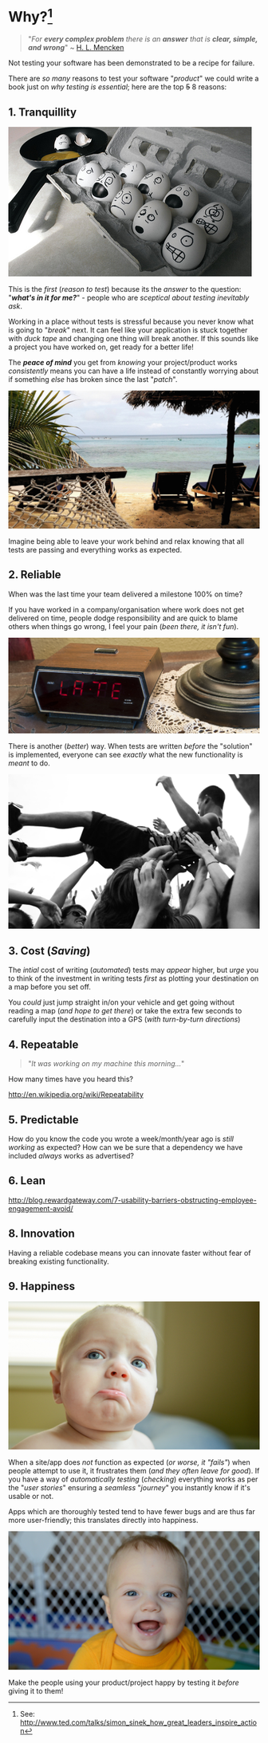 # Why?[^startwithwhy]

> "*For* ***every complex problem*** *there is an* ***answer*** *that is* ***clear, simple, and wrong***" ~ [H. L. Mencken](http://en.wikiquote.org/wiki/H._L._Mencken)

Not testing your software has been demonstrated to be a recipe for failure.

There are *so many* reasons to test your software "*product*" we could write a book just on *why testing is essential*; here are the top ~~5~~ 8 reasons:

## 1. Tranquillity

![Do you ever feel like your project/codebase is brittle?](images/00-eggs-frying-pan-stress.png)

This is the *first* (*reason to test*) because its the *answer* to the question:
"***what's in it for me?***" - people who are *sceptical about testing
inevitably ask*.  

Working in a place without tests is stressful because you never know what is going  to "*break*" next. It can feel like your application is stuck together with *duck tape* and changing one thing will break another. If this sounds like a project you have worked on, get ready for a better life!


The ***peace of mind*** you get from *knowing* your project/product works
*consistently* means you can have a life instead of constantly worrying
about if something *else* has broken since the last "*patch*".

![Would you prefer to feel relaxed about your code?](images/00-the-beach-view.jpg)

Imagine being able to leave your work behind and relax knowing
that all tests are passing and everything works as expected.

## 2. Reliable

When was the last time your team delivered a milestone 100% on time?

If you have worked in a company/organisation where work does not get delivered on time, people dodge responsibility and are quick to blame others when things go wrong, I feel your pain (*been there, it isn't fun*).

![Does your team always deliver on time?](images/01-alarm-clock-late.jpg)

There is another (*better*) way. When tests are written *before* the "solution" is implemented, everyone can see *exactly* what the new functionality is *meant* to do.

![How often do people on your team feel like this?](images/crowd-surfing.jpg)





## 3. Cost (*Saving*)

The *intial* cost of writing (*automated*) tests may *appear* higher, but *urge* you to think of the investment in writing tests *first* as plotting your destination on a map before you set off.

You *could* just jump straight in/on your vehicle and get going without reading a map (*and hope to get there*) or take the extra few seconds to carefully input the destination into a GPS (*with turn-by-turn directions*)


## 4. Repeatable

> "*It was working on my machine this morning...*"

How many times have you heard this?

http://en.wikipedia.org/wiki/Repeatability


## 5. Predictable

How do you know the code you wrote a week/month/year ago is *still working* as expected?
How can we be sure that a dependency we have included *always* works as advertised?

## 6. Lean


http://blog.rewardgateway.com/7-usability-barriers-obstructing-employee-engagement-avoid/


## 8. Innovation

Having a reliable codebase means you can innovate faster without fear of breaking existing functionality.


## 9. Happiness

![Amelia's Sad Face](images/amelia-sad-face.jpg)

When a site/app does *not* function as expected (*or worse, it "fails"*)
when people attempt to use it, it frustrates them (*and they often leave for good*).
If you have a way of *automatically testing* (*checking*) everything works as per the "*user stories*" ensuring a *seamless* "*journey*" you instantly know if it's usable or not.

Apps which are thoroughly tested tend to have fewer bugs and are thus far more user-friendly; this translates directly into happiness.

![Amelia's Happy Day](images/amelia-happy-day.jpg)

Make the people using your product/project happy by testing it *before* giving it to them!


[^startwithwhy]: See: http://www.ted.com/talks/simon_sinek_how_great_leaders_inspire_action
